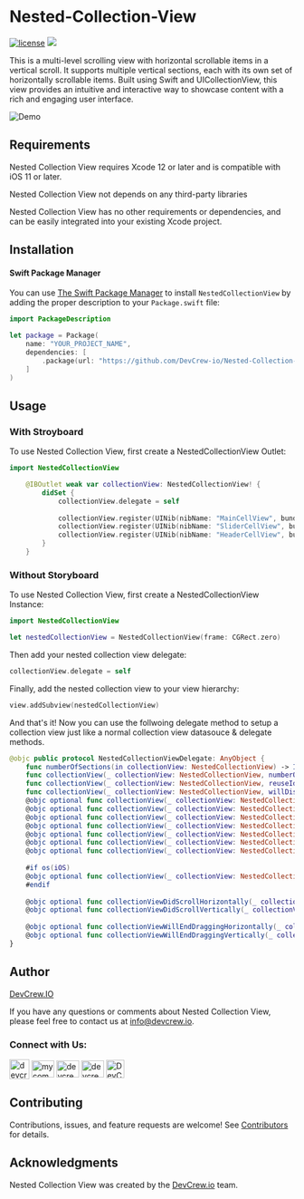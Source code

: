 # Nested-Collection-View

[![license](https://img.shields.io/badge/license-MIT-green)](https://github.com/DevCrew-io/Nested-Collection-View/blob/main/LICENSE)
![](https://img.shields.io/badge/Code-Swift-informational?style=flat&logo=swift&color=FFA500)

This is a multi-level scrolling view with horizontal scrollable items in a vertical scroll. It supports multiple vertical sections, each with its own set of horizontally scrollable items. Built using Swift and UICollectionView, this view provides an intuitive and interactive way to showcase content with a rich and engaging user interface.

![Demo](https://github.com/DevCrew-io/Nested-Collection-View/blob/main/Media/NestedCollectionView-Example.gif)

## Requirements

Nested Collection View requires Xcode 12 or later and is compatible with iOS 11 or later.

Nested Collection View not depends on any third-party libraries

Nested Collection View has no other requirements or dependencies, and can be easily integrated into your existing Xcode project.


## Installation

#### Swift Package Manager

You can use [The Swift Package Manager](https://swift.org/package-manager) to install `NestedCollectionView` by adding the proper description to your `Package.swift` file:

```swift
import PackageDescription

let package = Package(
    name: "YOUR_PROJECT_NAME",
    dependencies: [
        .package(url: "https://github.com/DevCrew-io/Nested-Collection-View", from: "1.0.0"),
    ]
)
```

## Usage

###  With Stroyboard 

To use Nested Collection View, first create a NestedCollectionView Outlet:

```swift
import NestedCollectionView

    @IBOutlet weak var collectionView: NestedCollectionView! {
        didSet {
            collectionView.delegate = self
            
            collectionView.register(UINib(nibName: "MainCellView", bundle: nil), forCellWithReuseIdentifier: MainCellView.cellIdentifier)
            collectionView.register(UINib(nibName: "SliderCellView", bundle: nil), forCellWithReuseIdentifier: SliderCellView.cellIdentifier)
            collectionView.register(UINib(nibName: "HeaderCellView", bundle: nil), forSupplementaryViewOfKind: UICollectionView.elementKindSectionHeader, withReuseIdentifier: HeaderCellView.cellIdentifier)
        }
    }
```

###  Without Storyboard

To use Nested Collection View, first create a NestedCollectionView Instance:

```swift
import NestedCollectionView

let nestedCollectionView = NestedCollectionView(frame: CGRect.zero)
```

Then add your nested collection view delegate:

```swift
collectionView.delegate = self
```

Finally, add the nested collection view to your view hierarchy:

```swift
view.addSubview(nestedCollectionView)
```
And that's it! Now you can use the follwoing delegate method to setup a collection view just like a normal collection view datasouce & delegate methods.

```swift
@objc public protocol NestedCollectionViewDelegate: AnyObject {
    func numberOfSections(in collectionView: NestedCollectionView) -> Int
    func collectionView(_ collectionView: NestedCollectionView, numberOfItemsInSection section: Int) -> Int
    func collectionView(_ collectionView: NestedCollectionView, reuseIdentifierForCellAt indexPath: IndexPath) -> String
    func collectionView(_ collectionView: NestedCollectionView, willDisplay cell: UICollectionViewCell, forItemAt indexPath: IndexPath)
    @objc optional func collectionView(_ collectionView: NestedCollectionView, sizeForItemAt indexPath: IndexPath) -> CGSize
    @objc optional func collectionView(_ collectionView: NestedCollectionView, insetForSectionAt section: Int) -> UIEdgeInsets
    @objc optional func collectionView(_ collectionView: NestedCollectionView, minimumLineSpacingForSectionAt section: Int) -> CGFloat
    @objc optional func collectionView(_ collectionView: NestedCollectionView, referenceSizeForHeaderInSection section: Int) -> CGSize
    @objc optional func collectionView(_ collectionView: NestedCollectionView, referenceSizeForFooterInSection section: Int) -> CGSize
    @objc optional func collectionView(_ collectionView: NestedCollectionView, viewForSupplementaryElementOfKind kind: String, at indexPath: IndexPath) -> UICollectionReusableView
    @objc optional func collectionView(_ collectionView: NestedCollectionView, didSelectItemAt indexPath: IndexPath)
    
    #if os(iOS)
    @objc optional func collectionView(_ collectionView: NestedCollectionView, shouldEnablePagingAt section: Int) -> Bool
    #endif
    
    @objc optional func collectionViewDidScrollHorizontally(_ collectionView: NestedCollectionView, toOffset offset: CGPoint, inSection section: Int)
    @objc optional func collectionViewDidScrollVertically(_ collectionView: NestedCollectionView, toOffset offset: CGPoint)
    
    @objc optional func collectionViewWillEndDraggingHorizontally(_ collectionView: NestedCollectionView, withVelocity velocity: CGPoint, targetContentOffset: UnsafeMutablePointer<CGPoint>, section: Int)
    @objc optional func collectionViewWillEndDraggingVertically(_ collectionView: NestedCollectionView, withVelocity velocity: CGPoint, targetContentOffset: UnsafeMutablePointer<CGPoint>)
}
```

## Author

[DevCrew.IO](https://devcrew.io/)

If you have any questions or comments about Nested Collection View, please feel free to contact us at info@devcrew.io.

<h3 align="left">Connect with Us:</h3>
<p align="left">
<a href="https://devcrew.io" target="blank"><img align="center" src="https://devcrew.io/wp-content/uploads/2022/09/logo.svg" alt="devcrew.io" height="35" width="35" /></a>
<a href="https://www.linkedin.com/company/devcrew-io/mycompany/" target="blank"><img align="center" src="https://raw.githubusercontent.com/rahuldkjain/github-profile-readme-generator/master/src/images/icons/Social/linked-in-alt.svg" alt="mycompany" height="30" width="40" /></a>
<a href="https://www.facebook.com/devcrew.io" target="blank"><img align="center" src="https://raw.githubusercontent.com/rahuldkjain/github-profile-readme-generator/master/src/images/icons/Social/facebook.svg" alt="devcrew.io" height="30" width="40" /></a>
<a href="https://www.instagram.com/devcrew.io" target="blank"><img align="center" src="https://raw.githubusercontent.com/rahuldkjain/github-profile-readme-generator/master/src/images/icons/Social/instagram.svg" alt="devcrew.io" height="30" width="40" /></a>
<a href="https://github.com/DevCrew-io" target="blank"><img align="center" src="https://cdn-icons-png.flaticon.com/512/733/733553.png" alt="DevCrew-io" height="32" width="32" /></a>
</p>


## Contributing 
Contributions, issues, and feature requests are welcome! See [Contributors](https://github.com/DevCrew-io/Nested-Collection-View/graphs/contributors) for details.


## Acknowledgments

Nested Collection View was created by the [DevCrew.io](https://devcrew.io) team.
